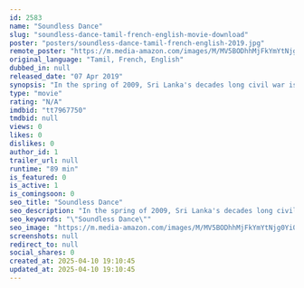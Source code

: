 ```yaml
---
id: 2583
name: "Soundless Dance"
slug: "soundless-dance-tamil-french-english-movie-download"
poster: "posters/soundless-dance-tamil-french-english-2019.jpg"
remote_poster: "https://m.media-amazon.com/images/M/MV5BODhhMjFkYmYtNjg0Yi00YjNjLWJjYjQtN2JjYTg0MWZmNjFjXkEyXkFqcGdeQXVyOTk5MTk2ODU@._V1_SX300.jpg"
original_language: "Tamil, French, English"
dubbed_in: null
released_date: "07 Apr 2019"
synopsis: "In the spring of 2009, Sri Lanka's decades long civil war is entering its most violent phase. Siva, a young Sri Lankan refugee living illegally in France, has lost contact with the family ..."
type: "movie"
rating: "N/A"
imdbid: "tt7967750"
tmdbid: null
views: 0
likes: 0
dislikes: 0
author_id: 1
trailer_url: null
runtime: "89 min"
is_featured: 0
is_active: 1
is_comingsoon: 0
seo_title: "Soundless Dance"
seo_description: "In the spring of 2009, Sri Lanka's decades long civil war is entering its most violent phase. Siva, a young Sri Lankan refugee living illegally in France, has lost contact with the family ..."
seo_keywords: "\"Soundless Dance\""
seo_image: "https://m.media-amazon.com/images/M/MV5BODhhMjFkYmYtNjg0Yi00YjNjLWJjYjQtN2JjYTg0MWZmNjFjXkEyXkFqcGdeQXVyOTk5MTk2ODU@._V1_SX300.jpg"
screenshots: null
redirect_to: null
social_shares: 0
created_at: 2025-04-10 19:10:45
updated_at: 2025-04-10 19:10:45
---
```


